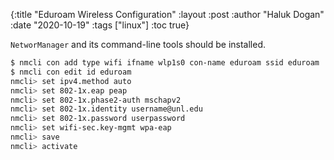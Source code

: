 {:title "Eduroam Wireless Configuration"
 :layout :post
 :author "Haluk Dogan"
 :date "2020-10-19"
 :tags  ["linux"]
 :toc true}

`NetworManager` and its command-line tools should be installed.

```bash
$ nmcli con add type wifi ifname wlp1s0 con-name eduroam ssid eduroam
$ nmcli con edit id eduroam
nmcli> set ipv4.method auto
nmcli> set 802-1x.eap peap
nmcli> set 802-1x.phase2-auth mschapv2
nmcli> set 802-1x.identity username@unl.edu
nmcli> set 802-1x.password userpassword
nmcli> set wifi-sec.key-mgmt wpa-eap
nmcli> save
nmcli> activate
```

